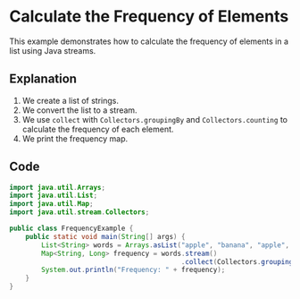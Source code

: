 # Calculate the Frequency of Elements

This example demonstrates how to calculate the frequency of elements in a list using Java streams.

## Explanation

1. We create a list of strings.
2. We convert the list to a stream.
3. We use `collect` with `Collectors.groupingBy` and `Collectors.counting` to calculate the frequency of each element.
4. We print the frequency map.

## Code

```java
import java.util.Arrays;
import java.util.List;
import java.util.Map;
import java.util.stream.Collectors;

public class FrequencyExample {
    public static void main(String[] args) {
        List<String> words = Arrays.asList("apple", "banana", "apple", "cherry", "banana", "apple");
        Map<String, Long> frequency = words.stream()
                                           .collect(Collectors.groupingBy(word -> word, Collectors.counting()));
        System.out.println("Frequency: " + frequency);
    }
}
```